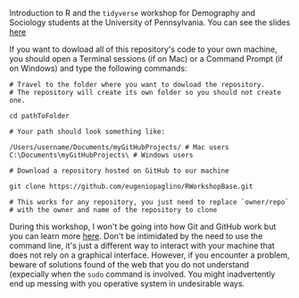 Introduction to R and the `tidyverse` workshop for Demography and Sociology students at the University of Pennsylvania. You can see the slides [here](https://htmlpreview.github.io/?https://github.com/eugeniopaglino/RWorkshopBase/blob/main/RWorkshopBase.html)

If you want to dowload all of this repository's code to your own machine, you should open a Terminal sessions (if on Mac) or a Command Prompt (if on Windows) and type the following commands:

```
# Travel to the folder where you want to dowload the repository. 
# The repository will create its own folder so you should not create one.

cd pathToFolder

# Your path should look something like:

/Users/username/Documents/myGitHubProjects/ # Mac users
C:\Documents\myGitHubProjects\ # Windows users

# Download a repository hosted on GitHub to our machine

git clone https://github.com/eugeniopaglino/RWorkshopBase.git

# This works for any repository, you just need to replace `owner/repo` 
# with the owner and name of the repository to clone
```

During this workshop, I won't be going into how Git and GitHub work but you can learn more [here](https://docs.github.com/en/get-started/using-git/about-git). Don't be intimidated by the need to use the command line, it's just a different way to interact with your machine that does not rely on a graphical interface. However, if you encounter a problem, beware of solutions found of the web that you do not understand (expecially when the `sudo` command is involved. You might inadvertently end up messing with you operative system in undesirable ways.
